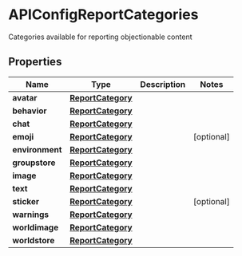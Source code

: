 

# APIConfigReportCategories

Categories available for reporting objectionable content

## Properties

| Name | Type | Description | Notes |
|------------ | ------------- | ------------- | -------------|
|**avatar** | [**ReportCategory**](ReportCategory.md) |  |  |
|**behavior** | [**ReportCategory**](ReportCategory.md) |  |  |
|**chat** | [**ReportCategory**](ReportCategory.md) |  |  |
|**emoji** | [**ReportCategory**](ReportCategory.md) |  |  [optional] |
|**environment** | [**ReportCategory**](ReportCategory.md) |  |  |
|**groupstore** | [**ReportCategory**](ReportCategory.md) |  |  |
|**image** | [**ReportCategory**](ReportCategory.md) |  |  |
|**text** | [**ReportCategory**](ReportCategory.md) |  |  |
|**sticker** | [**ReportCategory**](ReportCategory.md) |  |  [optional] |
|**warnings** | [**ReportCategory**](ReportCategory.md) |  |  |
|**worldimage** | [**ReportCategory**](ReportCategory.md) |  |  |
|**worldstore** | [**ReportCategory**](ReportCategory.md) |  |  |



